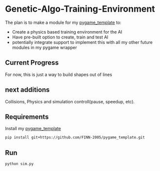 # Genetic-Algo-Training-Environment
The plan is to make a module for my [pygame_template](https://github.com/FINN-2005/pygame_template.git) to:
- Create a physics based training environment for the AI
- Have pre-built option to create, train and test AI
- potentially integrate support to implement this with all my other future modules in my pygame wrapper

## Current Progress
For now, this is just a way to build shapes out of lines

## next additions
Collisions, Physics and simulation controll(pause, speedup, etc).

## Requirements
Install my [pygame_template](https://github.com/FINN-2005/pygame_template.git)
```bash
pip install git+https://github.com/FINN-2005/pygame_template.git
```

## Run
```bash
python sim.py
```
